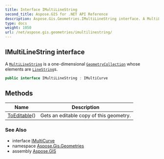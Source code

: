 ```yaml
---
title: Interface IMultiLineString
second_title: Aspose.GIS for .NET API Reference
description: Aspose.Gis.Geometries.IMultiLineString interface. A MultiLineString is a onedimensional GeometryCollection whose elements are LineStrings.
type: docs
weight: 1050
url: /net/aspose.gis.geometries/imultilinestring/
---
```

## IMultiLineString interface

A [`MultiLineString`](../multilinestring/) is a one-dimensional [`GeometryCollection`](../geometrycollection/) whose elements are [`LineString`](../linestring/)s.

```csharp
public interface IMultiLineString : IMultiCurve
```

## Methods

| Name | Description |
| --- | --- |
| [ToEditable](../../aspose.gis.geometries/imultilinestring/toeditable/)() | Gets an editable copy of this geometry. |

### See Also

* interface [IMultiCurve](../imulticurve/)
* namespace [Aspose.Gis.Geometries](../../aspose.gis.geometries/)
* assembly [Aspose.GIS](../../)


